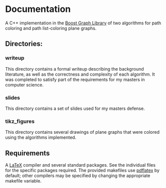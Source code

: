 # Documentation
 A C++ implementation in the [Boost Graph Library](http://www.boost.org/doc/libs/1_64_0/libs/graph/doc/index.html) of two algorithms for path
 coloring and path list-coloring plane graphs.

## Directories:

### writeup
 This directory contains a formal writeup describing the background
 literature, as well as the correctness and
 complexity of each algorithm. It was completed to satisfy part
 of the requirements for my masters in computer science.

### slides
 This directory contains a set of slides used for my masters defense.

### tikz_figures
 This directory contains several drawings of plane graphs that were colored
 using the algorithms implemented.

## Requirements
 A [LaTeX](https://www.latex-project.org/) compiler and several standard
 packages. See the individual files for the specific packages required. The
 provided makefiles use [pdflatex](https://www.tug.org/applications/pdftex/) by
 default; other compilers may be specified by changing the appropriate makefile
 variable.
